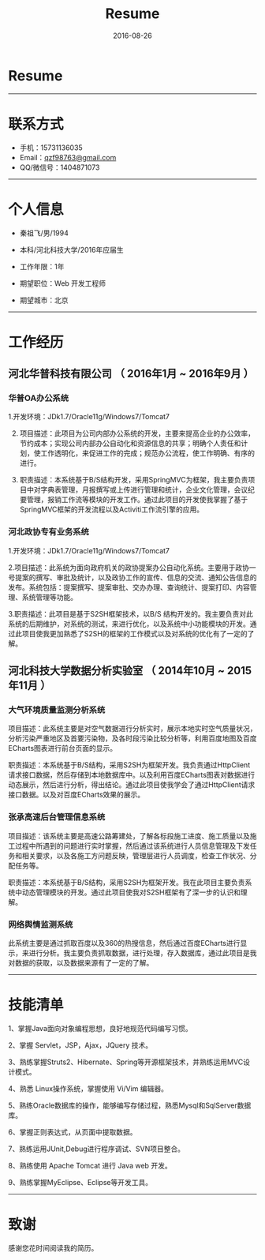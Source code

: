 ﻿---
layout: post
title:  "Resume"
date:   2016-08-26
categories: jekyll update
---

# Resume

---


# 联系方式


- 手机：15731136035
- Email：qzf98763@gmail.com 
- QQ/微信号：1404871073

---

# 个人信息

 - 秦祖飞/男/1994
 - 本科/河北科技大学/2016年应届生 
 - 工作年限：1年

 - 期望职位：Web 开发工程师
 
 - 期望城市：北京

---

# 工作经历


## 河北华普科技有限公司 （ 2016年1月 ~ 2016年9月 ）

### 华普OA办公系统 
1.开发环境：JDk1.7/Oracle11g/Windows7/Tomcat7

2. 项目描述：此项目为公司内部办公系统的开发，主要来提高企业的办公效率，节约成本；实现公司内部办公自动化和资源信息的共享；明确个人责任和计划，使工作透明化，来促进工作的完成；规范办公流程，使工作明确、有序的进行。
  
3. 职责描述：本系统基于B/S结构开发，采用SpringMVC为框架，我主要负责项目中对字典表管理，月报撰写或上传进行管理和统计，企业文化管理，会议纪要管理，报销工作流等模块的开发工作。通过此项目的开发使我掌握了基于SpringMVC框架的开发流程以及Activiti工作流引擎的应用。



### 河北政协专有业务系统 
1.开发环境：JDk1.7/Oracle11g/Windows7/Tomcat7

2.项目描述：此系统为面向政府机关的政协提案办公自动化系统。主要用于政协一号提案的撰写、审批及统计，以及政协工作的宣传、信息的交流、通知公告信息的发布。系统包括：提案撰写、提案审批、交办办理、查询统计、提案打印、内容管理、系统管理等功能。

3.职责描述：此项目是基于S2SH框架技术，以B/S 结构开发的。我主要负责对此系统的后期维护，对系统的测试，来进行优化，以及系统中小功能模块的开发。通过此项目使我更加熟悉了S2SH的框架的工作模式以及对系统的优化有了一定的了解。
  



 
## 河北科技大学数据分析实验室 （ 2014年10月 ~ 2015年11月 ）

### 大气环境质量监测分析系统 

 项目描述：此系统主要是对空气数据进行分析实时，展示本地实时空气质量状况，分析污染严重地区及首要污染物，及各时段污染比较分析等，利用百度地图及百度ECharts图表进行前台页面的显示。
  
  职责描述：本系统基于B/S结构，采用S2SH为框架开发。我负责通过HttpClient请求接口数据，然后存储到本地数据库中。以及利用百度ECharts图表对数据进行动态展示，然后进行分析，得出结论。通过此项目使我学会了通过HttpClient请求接口数据。以及对百度ECharts效果的展示。



### 张承高速后台管理信息系统  

  项目描述：该系统主要是高速公路筹建处，了解各标段施工进度、施工质量以及施工过程中所遇到的问题进行实时掌握，然后通过该系统进行人员信息管理及下发任务和相关要求，以及各施工方问题反映，管理层进行人员调度，检查工作状况、分配任务等。

职责描述：本系统基于B/S结构，采用S2SH为框架开发。我在此项目主要负责系统中动态管理模块的开发。通过此项目使我对S2SH框架有了深一步的认识和理解。


### 网络舆情监测系统
此系统主要是通过抓取百度以及360的热搜信息，然后通过百度ECharts进行显示，来进行分析。我主要负责抓取数据，进行处理，存入数据库，通过此项目是我对数据的获取，以及数据来源有了一定的了解。



---


# 技能清单
1、掌握Java面向对象编程思想，良好地规范代码编写习惯。

2、掌握 Servlet，JSP，Ajax，JQuery 技术。

3、熟练掌握Struts2、Hibernate、Spring等开源框架技术，并熟练运用MVC设计模式。

4、熟悉 Linux操作系统，掌握使用 Vi/Vim 编辑器。

5、熟练Oracle数据库的操作，能够编写存储过程，熟悉Mysql和SqlServer数据库。

6、掌握正则表达式，从页面中提取数据。

7、熟练运用JUnit,Debug进行程序调试、SVN项目整合。

8、熟练使用 Apache Tomcat 进行 Java web 开发。

9、熟练掌握MyEclipse、Eclipse等开发工具。








---

# 致谢
感谢您花时间阅读我的简历。
